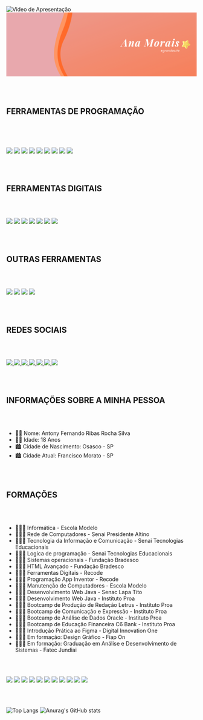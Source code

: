 ![Video de Apresentação](https://github.com/AntonyFernando3/AntonyFernando3/blob/main/Video-GitHub.gif)
![](https://github.com/AntonyFernando3/AntonyFernando3/blob/main/Design%20sem%20nome.png)

<br><br>


## FERRAMENTAS DE PROGRAMAÇÃO


<br><br>

<div style="display:inline_block"></br>

<img src="https://cdn.jsdelivr.net/gh/devicons/devicon/icons/html5/html5-original.svg" height="80"/>
<img src="https://cdn.jsdelivr.net/gh/devicons/devicon/icons/css3/css3-original.svg" height="80"/>             
<img src="https://cdn.jsdelivr.net/gh/devicons/devicon/icons/javascript/javascript-original.svg" height="80" />
<img src="https://cdn.jsdelivr.net/gh/devicons/devicon/icons/java/java-original.svg" height="80" /> 
<img src="https://cdn.jsdelivr.net/gh/devicons/devicon/icons/mysql/mysql-original.svg" height="80" />
<img src="https://cdn.jsdelivr.net/gh/devicons/devicon/icons/bootstrap/bootstrap-original.svg" height="80"/>          
<img src="https://upload.wikimedia.org/wikipedia/commons/thumb/9/9c/IntelliJ_IDEA_Icon.svg/1024px-IntelliJ_IDEA_Icon.svg.png" height="80" />        
<img src="https://user-images.githubusercontent.com/674621/71187801-14e60a80-2280-11ea-94c9-e56576f76baf.png" height="80" />
<img src="https://cdn.jsdelivr.net/gh/devicons/devicon/icons/figma/figma-original.svg" height="80" />

          


<br><br>


## FERRAMENTAS DIGITAIS


<br><br>
 

<img src="https://seeklogo.com/images/M/microsoft-powerpoint-logo-5377A49D19-seeklogo.com.png" height="80"/>
<img src="https://seeklogo.com/images/M/microsoft-excel-logo-F8C90B4427-seeklogo.com.png" height="80"/>
<img src="https://seeklogo.com/images/M/microsoft-word-logo-E648C182A5-seeklogo.com.png" height="80"/>
<img src="https://seeklogo.com/images/M/microsoft-onenote-logo-633B9A113E-seeklogo.com.png" height="80"/>
<img src="https://seeklogo.com/images/M/microsoft-teams-logo-E5BF810325-seeklogo.com.png" height="80"/>
<img src="https://seeklogo.com/images/M/microsoft-office-logo-8B0EF31E09-seeklogo.com.png" height="80"/>
<img src="https://cdn.jsdelivr.net/gh/devicons/devicon/icons/canva/canva-original.svg" height="80"/>
          

<br><br>


## OUTRAS FERRAMENTAS


<br><br>


<img src="https://yt3.ggpht.com/ytc/AKedOLSKQwlp06ggtmIY28XQdpy9FkCzLaoi_fFfI0Rm=s900-c-k-c0x00ffffff-no-rj" height="80">
<img src="https://himasis.org/an-component/media/upload-gambar-artikel/unnamed1.png" height="80">
<img src="https://yt3.ggpht.com/dW6to0x5Crmeh7yi-YPLcQRqVrBtx2BSh8eoKTJbE8NbjloQ0sqlmdszIlxokJU_97-ndOt_=s900-c-k-c0x00ffffff-no-rj" height="80">
<img src="https://vejacomofeito.com/wp-content/uploads/2021/06/1622900202_Como-copiar-ou-clonar-uma-maquina-virtual-do-Virtualbox-para.jpg" height="80">


<br><br>


## REDES SOCIAIS


<br><br>


<a href="https://www.facebook.com/antonytimaotico"> <img src="https://cdn-icons-png.flaticon.com/512/5968/5968764.png" height="80"> </a>
<a href="https://m.me/antonytimaotico"> <img src="https://cdn-icons-png.flaticon.com/512/733/733548.png" height="80"> </a>
<a href="https://www.instagram.com/antony_fernando_Silva?r=nametag"> <img src="https://cdn-icons-png.flaticon.com/512/174/174855.png" height="80"> </a>
<a href="https://wa.me/qr/XOHJBMJSJ5PHF1"> <img src="https://cdn-icons-png.flaticon.com/512/733/733585.png" height="80"> </a>
<a href="https://www.linkedin.com/in/antony-fernando-silva-96120b21a"> <img src="https://cdn-icons.flaticon.com/png/512/3536/premium/3536505.png?token=exp=1649451016~hmac=d67838bd03ab85c046fd99102122d190" height="80"> </a>
<a href="#"> <img src="https://cdn-icons-png.flaticon.com/512/5968/5968756.png" height="90"> </a>
<a href="https://mail.google.com/mail/u/0/#inbox"> <img src="https://cdn-icons-png.flaticon.com/512/5968/5968534.png" height="80"> </a>


<br><br>


## INFORMAÇÕES SOBRE A MINHA PESSOA

<br><br>

- 👨🏻 Nome: Antony Fernando Ribas Rocha Silva
- 👨🏻 Idade: 18 Anos
- 🏙️ Cidade de Nascimento: Osasco - SP
- 🏙️ Cidade Atual: Francisco Morato - SP

<br><br>

## FORMAÇÕES

<br><br>

- 👨🏻‍🎓 Informática - Escola Modelo 
- 👨🏻‍🎓 Rede de Computadores - Senai Presidente Altino
- 👨🏻‍🎓 Tecnologia da Informação e Comunicação - Senai Tecnologias Educacionais
- 👨🏻‍🎓 Logica de programação - Senai Tecnologias Educacionais
- 👨🏻‍🎓 Sistemas operacionais - Fundação Bradesco
- 👨🏻‍🎓 HTML Avançado - Fundação Bradesco
- 👨🏻‍🎓 Ferramentas Digitais - Recode
- 👨🏻‍🎓 Programação App Inventor - Recode
- 👨🏻‍🎓 Manutenção de Computadores - Escola Modelo
- 👨🏻‍🎓 Desenvolvimento Web Java - Senac Lapa Tito 
- 👨🏻‍🎓 Desenvolvimento Web Java - Instituto Proa  
- 👨🏻‍🎓 Bootcamp de Produção de Redação Letrus - Instituto Proa
- 👨🏻‍🎓 Bootcamp de Comunicação e Expressão - Instituto Proa
- 👨🏻‍🎓 Bootcamp de Análise de Dados Oracle - Instituto Proa
- 👨🏻‍🎓 Bootcamp de Educação Financeira C6 Bank - Instituto Proa
- 👨🏻‍🎓 Introdução Prática ao Figma - Digital Innovation One
- 👨🏻‍🎓 Em formação: Design Gráfico - Fiap On 
- 👨🏻‍🎓 Em formação: Graduação em Análise e Desenvolvimento de Sistemas - Fatec Jundiai


<br><br>


<img src="https://media.glassdoor.com/sqll/2787862/recode-squarelogo-1645686780544.png" height="80">
<img src="https://scontent.fcgh11-1.fna.fbcdn.net/v/t1.6435-9/101847092_3001723589921921_8239884239001092096_n.png?_nc_cat=107&ccb=1-5&_nc_sid=09cbfe&_nc_ohc=5qFzLCuSkJgAX8PIota&_nc_ht=scontent.fcgh11-1.fna&oh=00_AT_taWZX7mpRBIhMpHCHc9fGnFoJ0MKVTonLFFwy6_o70w&oe=6275342C" height="80">
<img src="https://scontent.fcgh11-1.fna.fbcdn.net/v/t1.6435-9/151980497_3757900740969213_2576395785952684281_n.png?_nc_cat=109&ccb=1-5&_nc_sid=09cbfe&_nc_ohc=vI1jOKHCJjoAX8jJqmR&tn=KWtQAta2O6VZfIOQ&_nc_ht=scontent.fcgh11-1.fna&oh=00_AT8AzBMpSyPQ58x_-cJHfcLAL3W61KoEFP_J_V4vYxT_Mg&oe=627614CB" height="80">
<img src="https://scontent.fcgh11-1.fna.fbcdn.net/v/t1.6435-9/47423013_1616495995119141_9040216734224613376_n.png?_nc_cat=1&ccb=1-5&_nc_sid=09cbfe&_nc_ohc=UCWz80H7dw8AX8DsiP3&_nc_ht=scontent.fcgh11-1.fna&oh=00_AT8cwN7C98ex3OnTIKfq7s8rSKuEs76G8OUwtw-nxD4k9Q&oe=627687F3" height="80">
<img src="https://pbs.twimg.com/profile_images/1455169131058171905/bOrQ122v_400x400.jpg" height="80">
<img src="https://yt3.ggpht.com/qMPyLWsg6kipqVXeVUmusXfNABJGAWignNcYfS7jlEXLsD44PU3dVSFlf8e4sMXTAJKExbDREw=s900-c-k-c0x00ffffff-no-rj" height="80">
<img src="https://i.promobit.com.br/268/687551020216058046662025179492.png" height="80">
<img src="https://encrypted-tbn0.gstatic.com/images?q=tbn:ANd9GcR5MzdpjvCw1ybMg_HOpyGOEyt0qClYcbGtXJn_n3upjPMV4n2VM7Czy6KOxM85HZtWjZc&usqp=CAU" height="80">
<img src="https://yt3.ggpht.com/ytc/AKedOLSs8gzOPsns7jFDcfX9Wa0k8jkO_NOtJ781d2PC=s900-c-k-c0x00ffffff-no-rj" height="80">
<img src="https://media.glassdoor.com/sqll/2088677/letrus-squarelogo-1588077623326.png" height="80">
<img src="https://scontent.fcgh11-1.fna.fbcdn.net/v/t1.6435-9/181610633_178530787531571_1749870473407028948_n.jpg?_nc_cat=111&ccb=1-5&_nc_sid=174925&_nc_ohc=R6uc_fBjxmQAX_bWvKq&_nc_ht=scontent.fcgh11-1.fna&oh=00_AT9zj1B7qDD4jG_RGSjNS07BrEp6icuk31Hs3KWo8AQzAw&oe=6276A9FB" height="80">

<br><br>

![Top Langs](https://github-readme-stats.vercel.app/api/top-langs/?username=AntonyFernando3&langs_count=8) 
![Anurag's GitHub stats](https://github-readme-stats.vercel.app/api?username=AntonyFernando3&show_icons=true&theme=white) 




</div>
